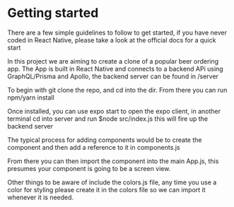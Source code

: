 <h1>Getting started</h1>
<p>There are a few simple guidelines to follow to get started, if you have never coded in React Native, please take a look at the official docs for a quick start</p>
<p>In this project we are aiming to create a clone of a popular beer ordering app. The App is built in React Native and connects to a backend
APi using GraphQL/Prisma and Apollo, the backend server can be found in /server</p>
<p>To begin with git clone the repo, and cd into the dir. From there you can run npm/yarn install</p>
<p>Once installed, you can use expo start to open the expo client, in another terminal cd into server and run $node src/index.js
this will fire up the backend server</p>
<p>The typical process for adding components would be to create the component and then add a reference to it in components.js</p>
<p>From there you can then import the component into the main App.js, this presumes your component is going to be a screen view.</p>
<p>Other things to be aware of include the colors.js file, any time you use a color for styling please create it in the colors file so we can import it whenever it is needed.</p>